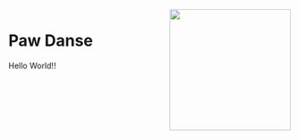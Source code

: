 

<img align="right" height="216" src="https://cloud.protogen.engineering/apps/files_sharing/publicpreview/G42jg22Smo7BpfF?file=/&fileId=641&x=3200&y=1800&a=true&etag=b475aefb71ab67af251827b5866df561"  />


**<h1 align="left">Paw Danse</h1>**


<p align="left">Hello World!!</p>

###
